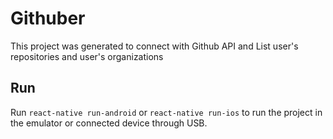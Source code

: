 # Githuber

This project was generated to connect with Github API and List user's repositories and user's organizations

## Run

Run `react-native run-android` or `react-native run-ios` to run the project in the emulator or connected device through USB.
